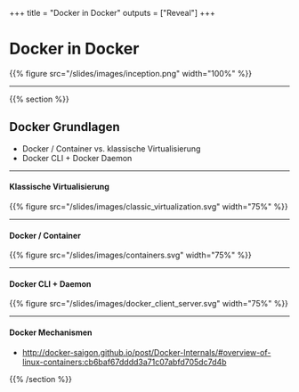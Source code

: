 +++
title = "Docker in Docker"
outputs = ["Reveal"]
+++

# Docker in Docker
{{% figure src="/slides/images/inception.png" width="100%" %}}

---
{{% section %}}

## Docker Grundlagen
- Docker / Container vs. klassische Virtualisierung
- Docker CLI + Docker Daemon

---

#### Klassische Virtualisierung
{{% figure src="/slides/images/classic_virtualization.svg" width="75%" %}}

---

#### Docker / Container
{{% figure src="/slides/images/containers.svg" width="75%" %}}

---

#### Docker CLI + Daemon
{{% figure src="/slides/images/docker_client_server.svg" width="75%" %}}


---

#### Docker Mechanismen

- http://docker-saigon.github.io/post/Docker-Internals/#overview-of-linux-containers:cb6baf67dddd3a71c07abfd705dc7d4b

{{% /section %}}